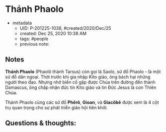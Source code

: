 # Thánh Phaolo

- metadata
	- UID: P-201225-1038, #created/2020/Dec/25
	- created: Dec 25, 2020 10:38 AM
	- tags: #people 
	- previous note:

## Notes
**Thánh Phaolo** (Phaolô thành Tarsus) còn gọi là Saolo, sứ đồ Phaolo - là một sứ đồ dân ngoại. Thời trước khi gia nhập Kito giáo, ông bách hại những người theo đạo. Nhưng nhờ biến cố gặp được Chúa trên đường đến thành Damascus, ông chấp nhận đức tin Kito giáo và tin Đức Jesus là con Thiên Chúa.

Thánh Phaolo cùng các sứ đồ **Phêrô**, **Gioan**, và **Giacôbê** được xem là 4 cột trụ quan trọng cho sự phát triển giáo hội tiên khởi.

## Questions & thoughts:


